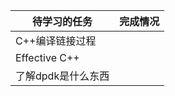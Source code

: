 | 待学习的任务       | 完成情况 |
| ------------------ | -------- |
| C++编译链接过程    |          |
| Effective C++      |          |
| 了解dpdk是什么东西 |          |

